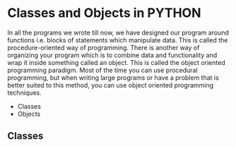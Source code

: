 <h1> Classes and Objects in PYTHON</h1>
<p> In all the programs we wrote till now, we have designed our program around functions i.e. blocks of statements which manipulate data. This is called the procedure-oriented way of programming. There is another way of organizing your program which is to combine data and functionality and wrap it inside something called an object. This is called the object oriented programming paradigm. Most of the time you can use procedural programming, but when writing large programs or have a problem that is better suited to this method, you can use object oriented programming techniques.</p>

<ul>
<li> Classes</li>
<li>Objects</li>
</ul>

<h2>Classes</h2>
